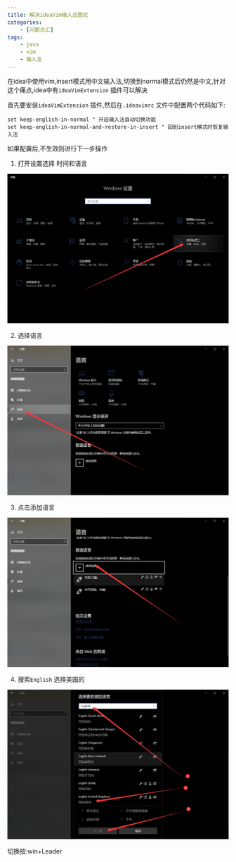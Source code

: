 ```yaml
---
title: 解决ideaVim输入法困扰
categories:
    - [问题总汇]
tags:
    - java
    - vim
    - 输入法
---
```


在idea中使用vim,insert模式用中文输入法,切换到normal模式后仍然是中文,针对这个痛点,idea中有`ideaVimExtension` 插件可以解决

首先要安装`ideaVimExtension` 插件,然后在`.ideavimrc` 文件中配置两个代码如下:

```
set keep-english-in-normal " 开启输入法自动切换功能
set keep-english-in-normal-and-restore-in-insert " 回到insert模式时恢复输入法
```

如果配置后,不生效则进行下一步操作

1. 打开设置选择 时间和语言

![image_2023-01-25-15-58-30](https://raw.githubusercontent.com/PigPigLetsGo/imeages/master/202401051446260.png)

2. 选择语言

![image_2023-01-25-15-58-50](https://raw.githubusercontent.com/PigPigLetsGo/imeages/master/202401051447704.png)

3. 点击添加语言

![image_2023-01-25-15-59-14](https://raw.githubusercontent.com/PigPigLetsGo/imeages/master/202401051447308.png)

4. 搜索`English` 选择美国的

![image_2023-01-25-16-00-11](https://raw.githubusercontent.com/PigPigLetsGo/imeages/master/202401051447199.png)

切换按:win+Leader
